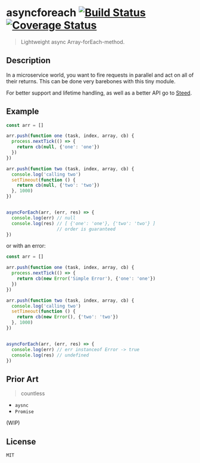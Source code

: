 # asyncforeach [![Build Status](https://travis-ci.org/TEDDBerlin/asyncforeach.svg?branch=master)](https://travis-ci.org/TEDDBerlin/asyncforeach) [![Coverage Status](https://coveralls.io/repos/github/TEDDBerlin/asyncforeach/badge.svg?branch=master)](https://coveralls.io/github/TEDDBerlin/asyncforeach?branch=master)

> Lightweight async Array-forEach-method.

## Description

In a microservice world, you want to fire requests in parallel and act on all of
their returns. This can be done very barebones with this tiny module.

For better support and lifetime handling, as well as a better API go to [Steed](https://github.com/mcollina/steed).

## Example

```js
const arr = []

arr.push(function one (task, index, array, cb) {
  process.nextTick(() => {
    return cb(null, {'one': 'one'})
  })
})

arr.push(function two (task, index, array, cb) {
  console.log('calling two')
  setTimeout(function () {
    return cb(null, {'two': 'two'})
  }, 1000)
})


asyncForEach(arr, (err, res) => {
  console.log(err) // null
  console.log(res) // [ {'one': 'one'}, {'two': 'two'} ]
                   // order is guaranteed
})
```

or with an error:

```js
const arr = []

arr.push(function one (task, index, array, cb) {
  process.nextTick(() => {
    return cb(new Error('Simple Error'), {'one': 'one'})
  })
})

arr.push(function two (task, index, array, cb) {
  console.log('calling two')
  setTimeout(function () {
    return cb(new Error(), {'two': 'two'})
  }, 1000)
})


asyncForEach(arr, (err, res) => {
  console.log(err) // err instanceof Error -> true
  console.log(res) // undefined
})
```

## Prior Art

> countless

* `aysnc`
* `Promise`

(WIP)

## License

`MIT`
